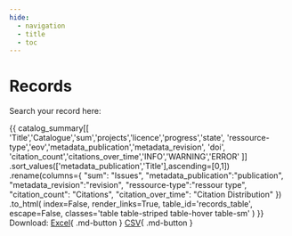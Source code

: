 ```yaml
---
hide:
  - navigation
  - title
  - toc
---
```

# Records

Search your record here:

{{
  catalog_summary[[
    'Title','Catalogue','sum','projects','licence','progress','state',
    'ressource-type','eov','metadata_publication','metadata_revision',
    'doi',
    'citation_count','citations_over_time','INFO','WARNING','ERROR'
  ]]
  .sort_values(['metadata_publication','Title'],ascending=[0,1])
  .rename(columns={
    "sum": "Issues",
    "metadata_publication":"publication",
    "metadata_revision":"revision",
    "ressource-type":"ressour type",
    "citation_count": "Citations",
    "citation_over_time": "Citation Distribution"
  })
  .to_html(
      index=False,
      render_links=True,
      table_id='records_table',
      escape=False,
      classes='table table-striped table-hover table-sm'
  )
}}
Download:
[Excel](./catalog_summary.xlsx){ .md-button }
[CSV](./catalog_summary.csv){ .md-button }

<script>
  document.addEventListener("DOMContentLoaded", function() {
      $(document).ready(function () {
        $("#records_table").DataTable({
          scrollX: true,
          columnDefs: [{
              width: '300px',
              targets: 0,
            },{
              className: 'max-width-100', // Assign a custom class
              targets: [2, 3] // Example columns to have max-width
            }
          ]
        });
      });
  });
</script>
